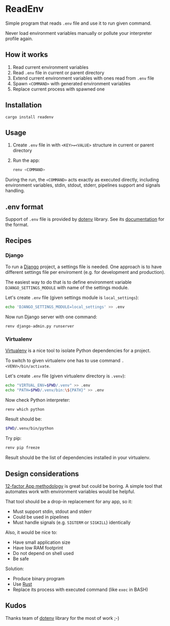 # ReadEnv

Simple program that reads `.env` file and use it to run given command.

Never load environment variables manually or pollute your interpreter profile again. 

## How it works

1. Read current environment variables
2. Read `.env` file in current or parent directory
3. Extend current environment variables with ones read from `.env` file
4. Spawn `<COMMAND>` with generated environment variables
5. Replace current process with spawned one

## Installation

```
cargo install readenv
```

## Usage

1. Create `.env` file in with `<KEY>=<VALUE>` structure in current or parent directory
2. Run the app:

   ```bash
   renv <COMMAND>
   ```
During the run, the `<COMMAND>` acts exactly as executed directly, including environment variables, stdin, stdout, stderr, pipelines support and signals handling.

## .env format

Support of `.env` file is provided by [dotenv](https://github.com/dotenv-rs/dotenv) library. See its [documentation](https://crates.io/crates/dotenv) for the format.

## Recipes

### Django

To run a [Django](https://www.djangoproject.com/) project, a settings file is needed. One approach is to have
different settings file per enviroment (e.g. for development and production).

The easiest way to do that is to define environment variable `DJANGO_SETTINGS_MODULE` with name of the settings module.

Let's create `.env` file (given settings module is `local_settings`):

```bash
echo 'DJANGO_SETTINGS_MODULE=local_settings' >> .env
```

Now run Django server with one command:

```bash
renv django-admin.py runserver
```

### Virtualenv

[Virtualenv](https://virtualenv.pypa.io/en/latest/) is a nice tool to isolate Python dependencies for a project.

To switch to given virtualenv one has to use command `. <VENV>/bin/activate`.

Let's create `.env` file (given virtualenv directory is `.venv`):

```bash
echo "VIRTUAL_ENV=$PWD/.venv" >> .env
echo "PATH=$PWD/.venv/bin:\${PATH}" >> .env
```

Now check Python interpreter:

```bash
renv which python
```

Result should be:

```bash
$PWD/.venv/bin/python
```

Try pip:

```bash
renv pip freeze
```

Result should be the list of dependencies installed in your virtualenv.

## Design considerations

[12-factor App methodology](https://en.wikipedia.org/wiki/Twelve-Factor_App_methodology) is great but could be boring.
A simple tool that automates work with environment variables would be helpful.

That tool should be a drop-in replacement for any app, so it:

* Must support stdin, stdout and stderr
* Could be used in pipelines
* Must handle signals (e.g. `SIGTERM` or `SIGKILL`) identically

Also, it would be nice to:

* Have small application size
* Have low RAM footprint
* Do not depend on shell used
* Be safe

Solution:

* Produce binary program
* Use [Rust](https://www.rust-lang.org/)
* Replace its process with executed command (like `exec` in BASH)

## Kudos

Thanks team of [dotenv](https://github.com/dotenv-rs/dotenv) library for the most of work ;-)
